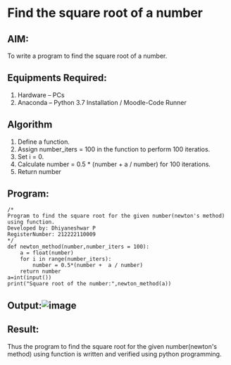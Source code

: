 # Find the square root of a number

## AIM:
To write a program to find the square root of a number.

## Equipments Required:
1. Hardware – PCs
2. Anaconda – Python 3.7 Installation / Moodle-Code Runner

## Algorithm
1. Define a function.
2. Assign number_iters = 100 in the function to perform 100 iteratios.
3. Set i = 0.
4. Calculate  number = 0.5 * (number + a / number) for 100 iterations.
5. Return number

## Program:
```
/*
Program to find the square root for the given number(newton's method) using function.
Developed by: Dhiyaneshwar P
RegisterNumber: 212222110009
*/
def newton_method(number,number_iters = 100):
    a = float(number)
    for i in range(number_iters):
        number = 0.5*(number +  a / number)
    return number
a=int(input())
print("Square root of the number:",newton_method(a))

```

## Output:![image](https://github.com/Dhiyanesh24/Square-root-of-a-number/assets/118362288/e446245c-815a-4cc6-acde-9fcd4d19a919)



## Result:
Thus the program to find the square root for the given number(newton's method) using function is written and verified using python programming.
